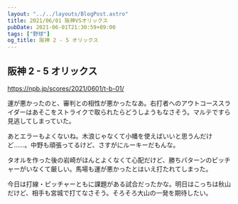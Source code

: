 ```yaml
---
layout: "../../layouts/BlogPost.astro"
title: 2021/06/01 阪神VSオリックス
pubDate: 2021-06-01T21:30:59+09:00
tags: ["野球"]
og_title: 阪神 2 - 5 オリックス
---
```


## 阪神 2 - 5 オリックス

https://npb.jp/scores/2021/0601/t-b-01/


運が悪かったのと、審判との相性が悪かったなあ。右打者へのアウトコーススライダーはあそこをストライクで取られたらどうしようもなさそう。マルテですら見逃してしまっていた。

あとエラーもよくないね。木浪じゃなくて小幡を使えばいいと思うんだけど……。中野も頑張ってるけど、さすがにルーキーだもんな。

タオルを作った後の岩崎がほんとよくなくて心配だけど、勝ちパターンのピッチャーがいなくて厳しい。馬場も運が悪かったとはいえ打たれてしまった。

今日は打線・ピッチャーともに課題がある試合だったかな。明日はこっちは秋山だけど、相手も宮城で打てなさそう。そろそろ大山の一発を期待したい。